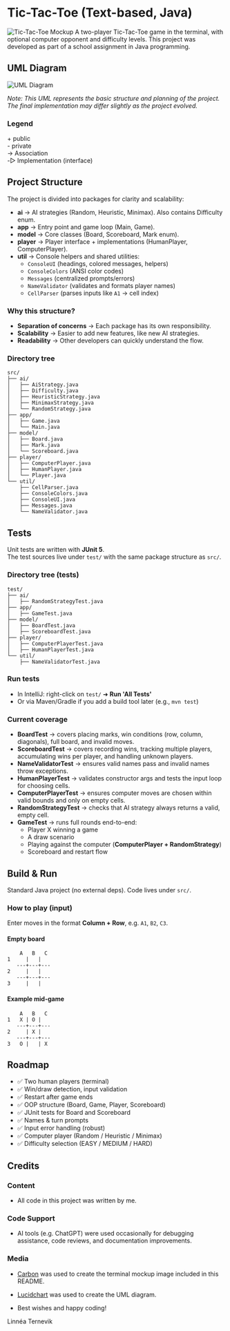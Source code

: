 # Tic-Tac-Toe (Text-based, Java)
![Tic-Tac-Toe Mockup](docs/tictactoe-mockup.png)
A two-player Tic-Tac-Toe game in the terminal, with optional computer opponent and difficulty levels.
This project was developed as part of a school assignment in Java programming.
## UML Diagram
![UML Diagram](docs/treirad-uml.png)

*Note: This UML represents the basic structure and planning of the project.  
The final implementation may differ slightly as the project evolved.*


### Legend
\+ public  
\- private  
→ Association  
-▷ Implementation (interface)

## Project Structure
The project is divided into packages for clarity and scalability:

- **ai** → AI strategies (Random, Heuristic, Minimax). Also contains Difficulty enum.
- **app** → Entry point and game loop (Main, Game).
- **model** → Core classes (Board, Scoreboard, Mark enum).
- **player** → Player interface + implementations (HumanPlayer, ComputerPlayer).
- **util** → Console helpers and shared utilities:
    - `ConsoleUI` (headings, colored messages, helpers)
    - `ConsoleColors` (ANSI color codes)
    - `Messages` (centralized prompts/errors)
    - `NameValidator` (validates and formats player names)
    - `CellParser` (parses inputs like `A1` → cell index)

### Why this structure?
- **Separation of concerns** → Each package has its own responsibility.
- **Scalability** → Easier to add new features, like new AI strategies.
- **Readability** → Other developers can quickly understand the flow.

###  Directory tree
```
src/
├── ai/
│   ├── AiStrategy.java
│   ├── Difficulty.java
│   ├── HeuristicStrategy.java
│   ├── MinimaxStrategy.java
│   └── RandomStrategy.java
├── app/
│   ├── Game.java
│   └── Main.java
├── model/
│   ├── Board.java
│   ├── Mark.java
│   └── Scoreboard.java
├── player/
│   ├── ComputerPlayer.java
│   ├── HumanPlayer.java
│   └── Player.java
└── util/
    ├── CellParser.java
    ├── ConsoleColors.java
    ├── ConsoleUI.java
    ├── Messages.java
    └── NameValidator.java
```
## Tests
Unit tests are written with **JUnit 5**.  
The test sources live under `test/` with the same package structure as `src/`.

### Directory tree (tests)
```
test/
├── ai/
│   ├── RandomStrategyTest.java
├── app/
│   ├── GameTest.java
├── model/
│   ├── BoardTest.java
│   ├── ScoreboardTest.java
├── player/
│   ├── ComputerPlayerTest.java
│   ├── HumanPlayerTest.java
└── util/
    ├── NameValidatorTest.java
```
### Run tests
- In IntelliJ: right-click on `test/` ➜ **Run 'All Tests'**
- Or via Maven/Gradle if you add a build tool later (e.g., `mvn test`)

### Current coverage
- **BoardTest** → covers placing marks, win conditions (row, column, diagonals), full board, and invalid moves.
- **ScoreboardTest** → covers recording wins, tracking multiple players, accumulating wins per player, and handling unknown players.
- **NameValidatorTest** → ensures valid names pass and invalid names throw exceptions.
- **HumanPlayerTest** → validates constructor args and tests the input loop for choosing cells.
- **ComputerPlayerTest** → ensures computer moves are chosen within valid bounds and only on empty cells.
- **RandomStrategyTest** → checks that AI strategy always returns a valid, empty cell.
- **GameTest** → runs full rounds end-to-end:
    - Player X winning a game
    - A draw scenario
    - Playing against the computer (**ComputerPlayer + RandomStrategy**)
    - Scoreboard and restart flow


## Build & Run
Standard Java project (no external deps). Code lives under `src/`.

### How to play (input)
Enter moves in the format **Column + Row**, e.g. `A1`, `B2`, `C3`.

#### Empty board
```
    A   B   C
1     |   |  
   ---+---+---
2     |   |  
   ---+---+---
3     |   |  
```
#### Example mid-game
```
    A   B   C
1   X | O |  
   ---+---+---
2     | X |  
   ---+---+---
3   O |   | X
```

## Roadmap
* ✅ Two human players (terminal)
* ✅ Win/draw detection, input validation
* ✅ Restart after game ends
* ✅ OOP structure (Board, Game, Player, Scoreboard)
* ✅ JUnit tests for Board and Scoreboard
* ✅ Names & turn prompts
* ✅ Input error handling (robust)
* ✅ Computer player (Random / Heuristic / Minimax)
* ✅ Difficulty selection (EASY / MEDIUM / HARD)


## Credits

### Content
- All code in this project was written by me.

### Code Support
- AI tools (e.g. ChatGPT) were used occasionally for debugging assistance, code reviews, and documentation improvements.

### Media
- [Carbon](https://carbon.now.sh) was used to create the terminal mockup image included in this README.
- [Lucidchart](https://www.lucidchart.com) was used to create the UML diagram.

- Best wishes and happy coding!

Linnéa Ternevik  

